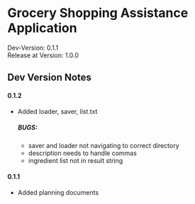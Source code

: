 # Grocery Shopping Assistance Application
Dev-Version: 0.1.1\
Release at Version: 1.0.0

## Dev Version Notes
#### 0.1.2
- Added loader, saver, list.txt
  ##### BUGS:
  - saver and loader not navigating to correct directory
  - description needs to handle commas
  - ingredient list not in result string
#### 0.1.1
- Added planning documents
